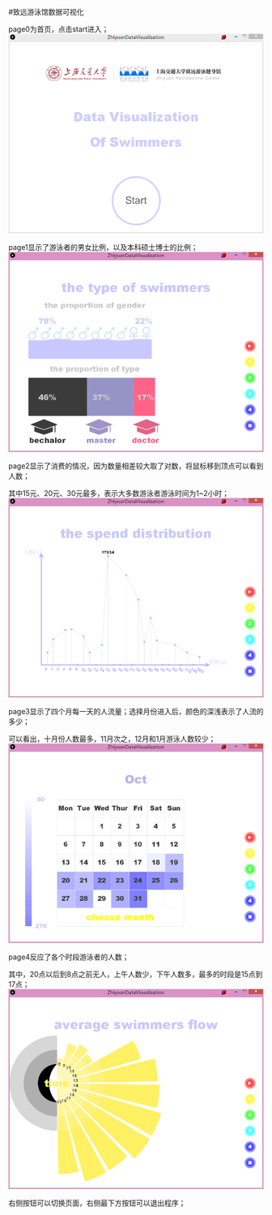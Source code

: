 #致远游泳馆数据可视化

page0为首页，点击start进入；
![image](https://github.com/Luopr/DDDUR2016F_5142029016/raw/master/page0.png)

page1显示了游泳者的男女比例，以及本科硕士博士的比例；
![image](https://github.com/Luopr/DDDUR2016F_5142029016/raw/master/page1.png)

page2显示了消费的情况，因为数量相差较大取了对数，将鼠标移到顶点可以看到人数；

其中15元、20元、30元最多，表示大多数游泳者游泳时间为1~2小时；
![image](https://github.com/Luopr/DDDUR2016F_5142029016/raw/master/page2.png)

page3显示了四个月每一天的人流量；选择月份进入后，颜色的深浅表示了人流的多少；

可以看出，十月份人数最多，11月次之，12月和1月游泳人数较少；
![image](https://github.com/Luopr/DDDUR2016F_5142029016/raw/master/page3.png)

page4反应了各个时段游泳者的人数；

其中，20点以后到8点之前无人，上午人数少，下午人数多，最多的时段是15点到17点；
![image](https://github.com/Luopr/DDDUR2016F_5142029016/raw/master/page4.png)

右侧按钮可以切换页面，右侧最下方按钮可以退出程序；
